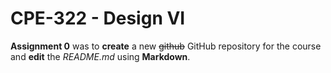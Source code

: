 # CPE-322 - Design VI

**Assignment 0** was to **create** a new ~~github~~ GitHub repository for the course and **edit** the *README.md* using **Markdown**. 
